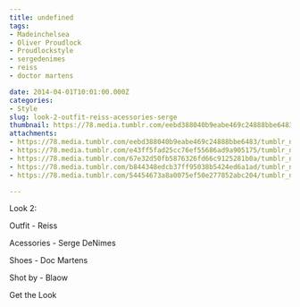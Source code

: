 ```yaml
---
title: undefined
tags:
- Madeinchelsea
- Oliver Proudlock
- Proudlockstyle
- sergedenimes
- reiss
- doctor martens

date: 2014-04-01T10:01:00.000Z
categories:
- Style
slug: look-2-outfit-reiss-acessories-serge
thumbnail: https://78.media.tumblr.com/eebd388040b9eabe469c24888bbe6483/tumblr_n33b5hm8SG1rhrm24o1_540.jpg
attachments:
- https://78.media.tumblr.com/eebd388040b9eabe469c24888bbe6483/tumblr_n33b5hm8SG1rhrm24o1_1280.jpg
- https://78.media.tumblr.com/e43ff5fad25cc76ef55686ad9a905175/tumblr_n33b5hm8SG1rhrm24o2_1280.jpg
- https://78.media.tumblr.com/67e32d50fb5876326fd66c9125281b0a/tumblr_n33b5hm8SG1rhrm24o3_1280.jpg
- https://78.media.tumblr.com/b844348edcb37ff95038b5424ed6a1ad/tumblr_n33b5hm8SG1rhrm24o4_1280.jpg
- https://78.media.tumblr.com/54454673a8a0075ef50e277852abc204/tumblr_n33b5hm8SG1rhrm24o5_1280.jpg

---
```


Look 2: 

  Outfit - Reiss 

  Acessories - Serge DeNimes 

  Shoes - Doc Martens

  Shot by - Blaow

Get the Look
